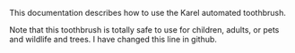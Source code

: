 
This documentation describes how to use the Karel automated toothbrush.

Note that this toothbrush is totally safe to use for children, adults, or pets and wildlife and trees. I have changed this line in github.
